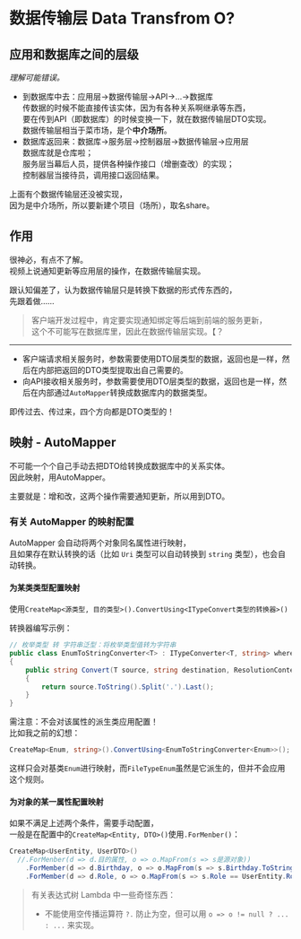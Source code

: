 # 数据传输层 Data Transfrom O?

## 应用和数据库之间的层级

*理解可能错误。*

* 到数据库中去：应用层→数据传输层→API→…→数据库  
  传数据的时候不能直接传该实体，因为有各种关系啊继承等东西，  
  要在传到API（即数据库）的时候变换一下，就在数据传输层DTO实现。  
  数据传输层相当于菜市场，是个**中介场所**。
* 数据库返回来：数据库→服务层→控制器层→数据传输层→应用层  
  数据库就是仓库啦；  
  服务层当幕后人员，提供各种操作接口（增删查改）的实现；  
  控制器层当接待员，调用接口返回结果。

上面有个数据传输层还没被实现，  
因为是中介场所，所以要新建个项目（场所），取名share。

## 作用

很神必，有点不了解。  
视频上说通知更新等应用层的操作，在数据传输层实现。

跟认知偏差了，认为数据传输层只是转换下数据的形式传东西的，  
先跟着做……

> 客户端开发过程中，肯定要实现通知绑定等后端到前端的服务更新，  
> 这个不可能写在数据库里，因此在数据传输层实现。【？

---

* 客户端请求相关服务时，参数需要使用DTO层类型的数据，返回也是一样，然后在内部把返回的DTO类型提取出自己需要的。  
* 向API接收相关服务时，参数需要使用DTO层类型的数据，返回也是一样，然后在内部通过`AutoMapper`转换成数据库内的数据类型。

即传过去、传过来，四个方向都是DTO类型的！

## 映射 - AutoMapper

不可能一个个自己手动去把DTO给转换成数据库中的关系实体。  
因此映射，用AutoMapper。

主要就是：增和改，这两个操作需要通知更新，所以用到DTO。

### 有关 AutoMapper 的映射配置

AutoMapper 会自动将两个对象同名属性进行映射，  
且如果存在默认转换的话（比如 `Uri` 类型可以自动转换到 `string` 类型），也会自动转换。

#### 为某类类型配置映射

使用`CreateMap<源类型, 目的类型>().ConvertUsing<ITypeConvert类型的转换器>()`

转换器编写示例：

```c#
// 枚举类型 转 字符串泛型：将枚举类型值转为字符串
public class EnumToStringConverter<T> : ITypeConverter<T, string> where T : Enum
{
    public string Convert(T source, string destination, ResolutionContext context)
    {
        return source.ToString().Split('.').Last();
    }
}
```

需注意：不会对该属性的派生类应用配置！  
比如我之前的幻想：

```c#
CreateMap<Enum, string>().ConvertUsing<EnumToStringConverter<Enum>>();
```

这样只会对基类`Enum`进行映射，而`FileTypeEnum`虽然是它派生的，但并不会应用这个规则。

#### 为对象的某一属性配置映射

如果不满足上述两个条件，需要手动配置，  
一般是在配置中的`CreateMap<Entity, DTO>()`使用`.ForMenber()`：

```c#
CreateMap<UserEntity, UserDTO>()
  //.ForMenber(d => d.目的属性, o => o.MapFrom(s => s是源对象))
    .ForMember(d => d.Birthday, o => o.MapFrom(s => s.Birthday.ToString("d")))
    .ForMember(d => d.Role, o => o.MapFrom(s => s.Role == UserEntity.RoleEnum.普通用户 ? "普通用户" : "管理员")).ReverseMap();
```

> 有关表达式树 Lambda 中一些奇怪东西：
>
> * 不能使用空传播运算符 `?.` 防止为空，但可以用 `o => o != null ? ... : ...` 来实现。
>